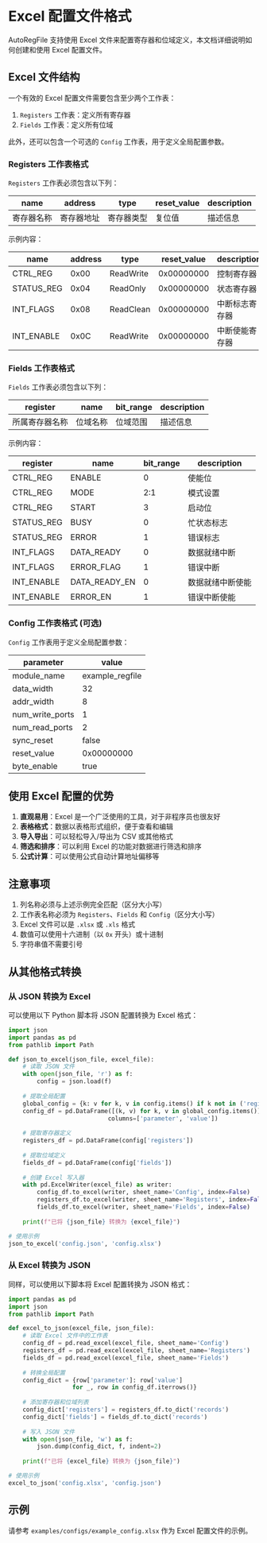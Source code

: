 # Excel 配置文件格式

AutoRegFile 支持使用 Excel 文件来配置寄存器和位域定义，本文档详细说明如何创建和使用 Excel 配置文件。

## Excel 文件结构

一个有效的 Excel 配置文件需要包含至少两个工作表：

1. `Registers` 工作表：定义所有寄存器
2. `Fields` 工作表：定义所有位域

此外，还可以包含一个可选的 `Config` 工作表，用于定义全局配置参数。

### Registers 工作表格式

`Registers` 工作表必须包含以下列：

| name | address | type | reset_value | description |
|------|---------|------|-------------|-------------|
| 寄存器名称 | 寄存器地址 | 寄存器类型 | 复位值 | 描述信息 |

示例内容：

| name | address | type | reset_value | description |
|------|---------|------|-------------|-------------|
| CTRL_REG | 0x00 | ReadWrite | 0x00000000 | 控制寄存器 |
| STATUS_REG | 0x04 | ReadOnly | 0x00000000 | 状态寄存器 |
| INT_FLAGS | 0x08 | ReadClean | 0x00000000 | 中断标志寄存器 |
| INT_ENABLE | 0x0C | ReadWrite | 0x00000000 | 中断使能寄存器 |

### Fields 工作表格式

`Fields` 工作表必须包含以下列：

| register | name | bit_range | description |
|----------|------|-----------|-------------|
| 所属寄存器名称 | 位域名称 | 位域范围 | 描述信息 |

示例内容：

| register | name | bit_range | description |
|----------|------|-----------|-------------|
| CTRL_REG | ENABLE | 0 | 使能位 |
| CTRL_REG | MODE | 2:1 | 模式设置 |
| CTRL_REG | START | 3 | 启动位 |
| STATUS_REG | BUSY | 0 | 忙状态标志 |
| STATUS_REG | ERROR | 1 | 错误标志 |
| INT_FLAGS | DATA_READY | 0 | 数据就绪中断 |
| INT_FLAGS | ERROR_FLAG | 1 | 错误中断 |
| INT_ENABLE | DATA_READY_EN | 0 | 数据就绪中断使能 |
| INT_ENABLE | ERROR_EN | 1 | 错误中断使能 |

### Config 工作表格式 (可选)

`Config` 工作表用于定义全局配置参数：

| parameter | value |
|-----------|-------|
| module_name | example_regfile |
| data_width | 32 |
| addr_width | 8 |
| num_write_ports | 1 |
| num_read_ports | 2 |
| sync_reset | false |
| reset_value | 0x00000000 |
| byte_enable | true |

## 使用 Excel 配置的优势

1. **直观易用**：Excel 是一个广泛使用的工具，对于非程序员也很友好
2. **表格格式**：数据以表格形式组织，便于查看和编辑
3. **导入导出**：可以轻松导入/导出为 CSV 或其他格式
4. **筛选和排序**：可以利用 Excel 的功能对数据进行筛选和排序
5. **公式计算**：可以使用公式自动计算地址偏移等

## 注意事项

1. 列名称必须与上述示例完全匹配（区分大小写）
2. 工作表名称必须为 `Registers`、`Fields` 和 `Config`（区分大小写）
3. Excel 文件可以是 `.xlsx` 或 `.xls` 格式
4. 数值可以使用十六进制（以 `0x` 开头）或十进制
5. 字符串值不需要引号

## 从其他格式转换

### 从 JSON 转换为 Excel

可以使用以下 Python 脚本将 JSON 配置转换为 Excel 格式：

```python
import json
import pandas as pd
from pathlib import Path

def json_to_excel(json_file, excel_file):
    # 读取 JSON 文件
    with open(json_file, 'r') as f:
        config = json.load(f)
    
    # 提取全局配置
    global_config = {k: v for k, v in config.items() if k not in ('registers', 'fields')}
    config_df = pd.DataFrame([(k, v) for k, v in global_config.items()], 
                            columns=['parameter', 'value'])
    
    # 提取寄存器定义
    registers_df = pd.DataFrame(config['registers'])
    
    # 提取位域定义
    fields_df = pd.DataFrame(config['fields'])
    
    # 创建 Excel 写入器
    with pd.ExcelWriter(excel_file) as writer:
        config_df.to_excel(writer, sheet_name='Config', index=False)
        registers_df.to_excel(writer, sheet_name='Registers', index=False)
        fields_df.to_excel(writer, sheet_name='Fields', index=False)
    
    print(f"已将 {json_file} 转换为 {excel_file}")

# 使用示例
json_to_excel('config.json', 'config.xlsx')
```

### 从 Excel 转换为 JSON

同样，可以使用以下脚本将 Excel 配置转换为 JSON 格式：

```python
import pandas as pd
import json
from pathlib import Path

def excel_to_json(excel_file, json_file):
    # 读取 Excel 文件中的工作表
    config_df = pd.read_excel(excel_file, sheet_name='Config')
    registers_df = pd.read_excel(excel_file, sheet_name='Registers')
    fields_df = pd.read_excel(excel_file, sheet_name='Fields')
    
    # 转换全局配置
    config_dict = {row['parameter']: row['value'] 
                  for _, row in config_df.iterrows()}
    
    # 添加寄存器和位域列表
    config_dict['registers'] = registers_df.to_dict('records')
    config_dict['fields'] = fields_df.to_dict('records')
    
    # 写入 JSON 文件
    with open(json_file, 'w') as f:
        json.dump(config_dict, f, indent=2)
    
    print(f"已将 {excel_file} 转换为 {json_file}")

# 使用示例
excel_to_json('config.xlsx', 'config.json')
```

## 示例

请参考 `examples/configs/example_config.xlsx` 作为 Excel 配置文件的示例。 